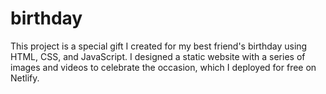 # birthday
This project is a special gift I created for my best friend's birthday using HTML, CSS, and JavaScript. I designed a static website with a series of images and videos to celebrate the occasion, which I deployed for free on Netlify.
